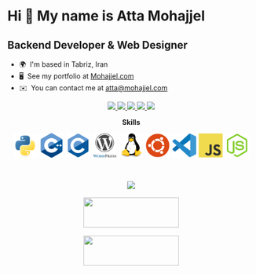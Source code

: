 Hi 👋 My name is Atta Mohajjel
==============================

Backend Developer & Web Designer
--------------------------------

*   🌍  I'm based in Tabriz, Iran
*   🖥️  See my portfolio at [Mohajjel.com](http://mohajjel.com)
*   ✉️  You can contact me at [atta@mohajjel.com](mailto:atta@mohajjel.com)

<p align="center">
 <a href="https://mohajjel.com" target="_blank">
  <img src="https://img.icons8.com/fluent/48/000000/web.png" />
 </a>
 
 <a href="https://linkedin.com/in/itisatta" target="_blank">
  <img src="https://img.icons8.com/fluent/48/000000/linkedin.png" />
 </a>
  
 <a href="https://twitter.com/itisatta" target="_blank">
  <img src="https://img.icons8.com/fluent/48/000000/twitter.png" />
 </a>

  <a href="https://facebook.com/itisatta" target="_blank">
  <img src="https://img.icons8.com/fluent/48/000000/facebook.png" />
  </a>

  <a href="https://github.com/itisatta" target="_blank">
  <img src="https://img.icons8.com/fluent/48/000000/github.png" />
  </a>

</p>

<p align="center"> 
 <strong>
  Skills
  </strong>
</p>

<p align="center"> 
  <img src="https://raw.githubusercontent.com/devicons/devicon/master/icons/python/python-original.svg" alt="Python" width="50" height="50" />
  <img src="https://raw.githubusercontent.com/devicons/devicon/master/icons/cplusplus/cplusplus-original.svg" alt="cplusplus" width="50" height="50" />
  <img src="https://raw.githubusercontent.com/devicons/devicon/master/icons/c/c-original.svg" alt="C" width="50" height="50" />
  <img src="https://raw.githubusercontent.com/devicons/devicon/master/icons/wordpress/wordpress-original.svg" alt="Wordpress" width="50" height="50" />
  <img src="https://raw.githubusercontent.com/devicons/devicon/master/icons/linux/linux-original.svg" alt="Linux" width="50" height="50" />
  <img src="https://raw.githubusercontent.com/devicons/devicon/master/icons/ubuntu/ubuntu-plain.svg" alt="Ubuntu" width="50" height="50" />
  <img src="https://raw.githubusercontent.com/devicons/devicon/master/icons/vscode/vscode-original.svg" alt="VScode" width="50" height="50" />
  <img src="https://raw.githubusercontent.com/devicons/devicon/master/icons/javascript/javascript-original.svg" alt="JavaScript" width="50" height="50" /> 
  <img src="https://raw.githubusercontent.com/devicons/devicon/master/icons/nodejs/nodejs-original.svg" alt="NodeJS" width="50" height="50" />
</p>

</br>

<p align="center">
 <a href="#" alt="Atta Mohajjel's github stats">
  <img src="https://github-readme-stats.vercel.app/api?username=itisatta&theme=tokyonight&show_icons=true" />
 </a>
</p>

<p align="center">
 <a href="https://www.buymeacoffee.com/itisatta" target="_blank">
  <img src="https://cdn.buymeacoffee.com/buttons/v2/default-orange.png" height="61" width="194" />
 </a>
 <p align="center">
 <a href="https://idpay.ir/itisatta" target="_blank">
  <img src="https://static.idpay.ir/logo/logo.svg" height="61" width="194" />
 </a>
</p>
